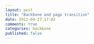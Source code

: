 ```yaml
---
layout: post
title: "Backbone and page transition"
date: 2012-04-27 17:02
comments: true
categories: backbone
published: false
---
```

